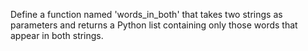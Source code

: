 Define a function named 'words_in_both' that takes two strings
as parameters and returns a Python list containing only those
words that appear in both strings.